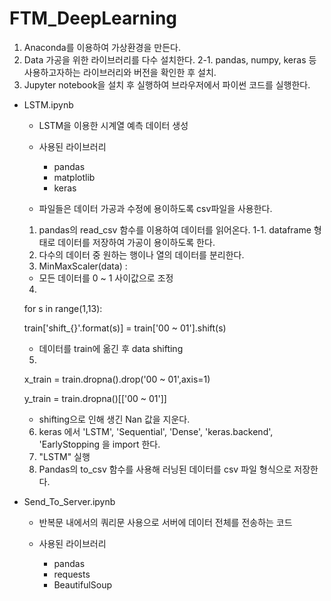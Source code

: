 # FTM_DeepLearning
1. Anaconda를 이용하여 가상환경을 만든다.
2. Data 가공을 위한 라이브러리를 다수 설치한다.
  2-1. pandas, numpy, keras 등 사용하고자하는 라이브러리와 버전을 확인한 후 설치.
3. Jupyter notebook을 설치 후 실행하여 브라우저에서 파이썬 코드를 실행한다.


  - LSTM.ipynb
    - LSTM을 이용한 시계열 예측 데이터 생성
    
    - 사용된 라이브러리
      - pandas
      - matplotlib
      - keras
    
    - 파일들은 데이터 가공과 수정에 용이하도록 csv파일을 사용한다.
    
    1. pandas의 read_csv 함수를 이용하여 데이터를 읽어온다.
      1-1. dataframe 형태로 데이터를 저장하여 가공이 용이하도록 한다.
    2. 다수의 데이터 중 원하는 행이나 열의 데이터를 분리한다.
    3. MinMaxScaler(data) :
      - 모든 데이터를 0 ~ 1 사이값으로 조정
    4.
    
    for s in range(1,13):
    
    train['shift_{}'.format(s)] = train['00 ~ 01'].shift(s)
    
      - 데이터를 train에 옮긴 후 data shifting
    
    5. 
    x_train = train.dropna().drop('00 ~ 01',axis=1)
    
    y_train = train.dropna()[['00 ~ 01']]
    
      - shifting으로 인해 생긴 Nan 값을 지운다.
      
    6. keras 에서 'LSTM', 'Sequential', 'Dense', 'keras.backend', 'EarlyStopping 을 import 한다.
    7. "LSTM" 실행
    8. Pandas의 to_csv 함수를 사용해 러닝된 데이터를 csv 파일 형식으로 저장한다.
    
    
  - Send_To_Server.ipynb
    - 반복문 내에서의 쿼리문 사용으로 서버에 데이터 전체를 전송하는 코드
    
    - 사용된 라이브러리
      - pandas
      - requests
      - BeautifulSoup
